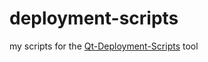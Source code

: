 deployment-scripts
==================

my scripts for the [Qt-Deployment-Scripts](https://github.com/strahlex/Qt-Deployment-Scripts) tool
